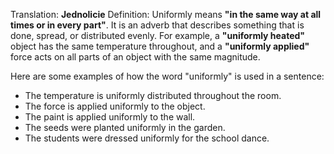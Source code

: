 Translation: **Jednolicie**
Definition:
Uniformly means **"in the same way at all times or in every part"**. It is an adverb that describes something that is done, spread, or distributed evenly. For example, a **"uniformly heated"** object has the same temperature throughout, and a **"uniformly applied"** force acts on all parts of an object with the same magnitude.

Here are some examples of how the word "uniformly" is used in a sentence:

- The temperature is uniformly distributed throughout the room.
- The force is applied uniformly to the object.
- The paint is applied uniformly to the wall.
- The seeds were planted uniformly in the garden.
- The students were dressed uniformly for the school dance.